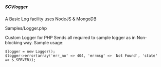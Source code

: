 ##### SCVlogger
A Basic Log facility uses NodeJS & MongoDB


Samples/Logger.php

Custom Logger for PHP
Sends all required to sample logger as in Non-blocking way.
Sample usage:

	$logger = new Logger();
	$logger->error(array('err_no' => 404, 'errmsg' => 'Not Found', 'state' => $_SERVER));

